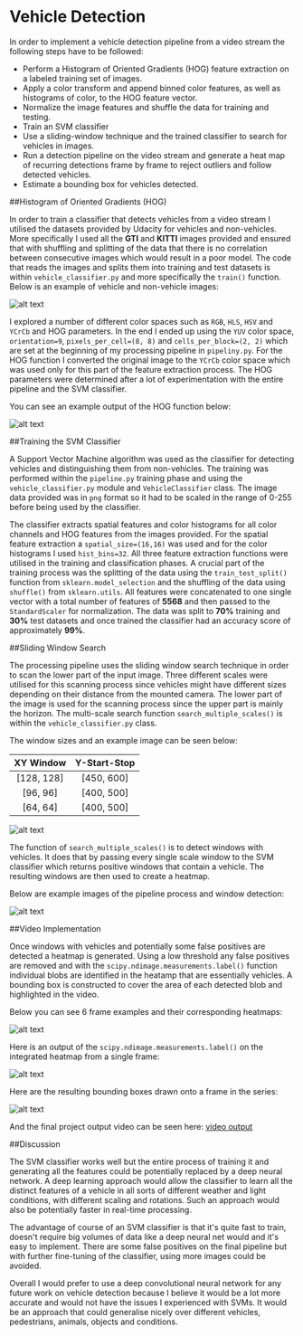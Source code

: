 # Vehicle Detection

In order to implement a vehicle detection pipeline from a video stream the following steps have to be followed:

* Perform a Histogram of Oriented Gradients (HOG) feature extraction on a labeled training set of images.
* Apply a color transform and append binned color features, as well as histograms of color, to the HOG feature vector. 
* Normalize the image features and shuffle the data for training and testing.
* Train an SVM classifier
* Use a sliding-window technique and the trained classifier to search for vehicles in images.
* Run a detection pipeline on the video stream and generate a heat map of recurring detections frame by frame to reject outliers and follow detected vehicles.
* Estimate a bounding box for vehicles detected.

[//]: # (Image References)
[image1]: ./output_images/vehicle_not_vehicle.png
[image2]: ./output_images/HOG_example.png
[image3]: ./output_images/sliding_windows.png
[image4]: ./output_images/sliding_window.png
[image5]: ./output_images/bboxes_and_heat.png
[image6]: ./output_images/labels.png
[image7]: ./output_images/output_bboxes.png
[video1]: ./project_output.mp4

##Histogram of Oriented Gradients (HOG)

In order to train a classifier that detects vehicles from a video stream I utilised the datasets provided by Udacity for vehicles and non-vehicles. More specifically I used all the **GTI** and **KITTI** images provided and ensured that with shuffling and splitting of the data that there is no correlation between consecutive images which would result in a poor model. The code that reads the images and splits them into training and test datasets is within `vehicle_classifier.py` and more specifically the `train()` function. Below is an example of vehicle and non-vehicle images:

![alt text][image1]

I explored a number of different color spaces such as `RGB`, `HLS`, `HSV` and `YCrCb` and HOG parameters. In the end I ended up using the `YUV` color space, `orientation=9`, `pixels_per_cell=(8, 8)` and `cells_per_block=(2, 2)` which are set at the beginning of my processing pipeline in `pipeliny.py`. For the HOG function I converted the original image to the `YCrCb` color space which was used only for this part of the feature extraction process. The HOG parameters were determined after a lot of experimentation with the entire pipeline and the SVM classifier.

You can see an example output of the HOG function below:

![alt text][image2]

##Training the SVM Classifier

A Support Vector Machine algorithm was used as the classifier for detecting vehicles and distinguishing them from non-vehicles. The training was performed within the `pipeline.py` training phase and using the `vehicle_classifier.py` module and `VehicleClassifier` class. The image data provided was in `png` format so it had to be scaled in the range of 0-255 before being used by the classifier. 

The classifier extracts spatial features and color histograms for all color channels and HOG features from the images provided. For the spatial feature extraction a `spatial_size=(16,16)` was used and for the color histograms I used `hist_bins=32`. All three feature extraction functions were utilised in the training and classification phases. A crucial part of the training process was the splitting of the data using the `train_test_split()` function from `sklearn.model_selection` and the shuffling of the data using `shuffle()` from `sklearn.utils`. All features were concatenated to one single vector with a total number of features of **5568** and then passed to the `StandardScaler` for normalization. The data was split to **70%** training and **30%** test datasets and once trained the classifier had an accuracy score of approximately **99%**. 

##Sliding Window Search

The processing pipeline uses the sliding window search technique in order to scan the lower part of the input image. Three different scales were utilised for this scanning process since vehicles might have different sizes depending on their distance from the mounted camera. The lower part of the image is used for the scanning process since the upper part is mainly the horizon. The multi-scale search function `search_multiple_scales()` is within the `vehicle_classifier.py` class.

The window sizes and an example image can be seen below:

| XY Window  | Y-Start-Stop  | 
|:----------:|:-------------:| 
| [128, 128] | [450, 600]    | 
| [96, 96]   | [400, 500]    |
| [64, 64]   | [400, 500]    |

![alt text][image3]

The function of `search_multiple_scales()` is to detect windows with vehicles. It does that by passing every single scale window to the SVM classifier which returns positive windows that contain a vehicle. The resulting windows are then used to create a heatmap. 

Below are example images of the pipeline process and window detection:

![alt text][image4]

##Video Implementation

Once windows with vehicles and potentially some false positives are detected a heatmap is generated. Using a low threshold any false positives are removed and with the `scipy.ndimage.measurements.label()` function individual blobs are identified in the heatamp that are essentially vehicles. A bounding box is constructed to cover the area of each detected blob and highlighted in the video. 

Below you can see 6 frame examples and their corresponding heatmaps:

![alt text][image5]

Here is an output of the `scipy.ndimage.measurements.label()` on the integrated heatmap from a single frame:

![alt text][image6]

Here are the resulting bounding boxes drawn onto a frame in the series:

![alt text][image7]

And the final project output video can be seen here: [video output][video1]

##Discussion

The SVM classifier works well but the entire process of training it and generating all the features could be potentially replaced by a deep neural network. A deep learning approach would allow the classifier to learn all the distinct features of a vehicle in all sorts of different weather and light conditions, with different scaling and rotations. Such an approach would also be potentially faster in real-time processing. 

The advantage of course of an SVM classifier is that it's quite fast to train, doesn't require big volumes of data like a deep neural net would and it's easy to implement. There are some false positives on the final pipeline but with further fine-tuning of the classifier, using more images could be avoided.

Overall I would prefer to use a deep convolutional neural network for any future work on vehicle detection because I believe it would be a lot more accurate and would not have the issues I experienced with SVMs. It would be an approach that could generalise nicely over different vehicles, pedestrians, animals, objects and conditions.